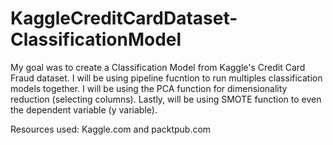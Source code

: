 # KaggleCreditCardDataset-ClassificationModel
My goal was to create a Classification Model from Kaggle's Credit Card Fraud dataset. I will be using pipeline fucntion to run multiples classification models together. I will be using the PCA function for dimensionality reduction (selecting columns). Lastly, will be using SMOTE function to even the dependent variable (y variable).

Resources used: Kaggle.com and packtpub.com 
